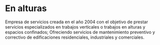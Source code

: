 # En alturas
Empresa de servicios creada en el año 2004 con el objetivo de prestar servicios especializados en trabajos verticales o trabajos en alturas y espacios confinados; Ofreciendo servicios de mantenimiento preventivo y correctivo de edificaciones residenciales, industriales y comerciales.
